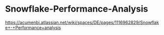 # Snowflake-Performance-Analysis
https://acumenbi.atlassian.net/wiki/spaces/DE/pages/1116962829/Snowflake+-+Performance+analysis
